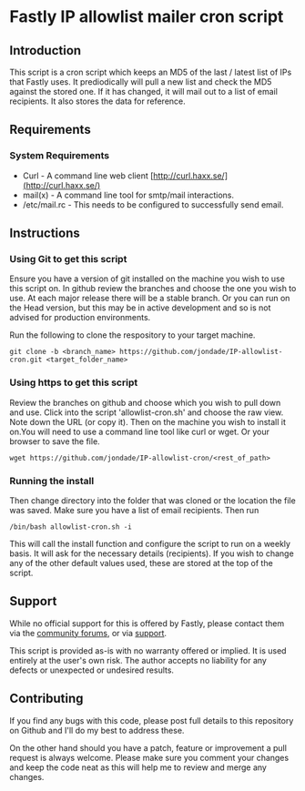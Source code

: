 # Fastly IP allowlist mailer cron script

## Introduction

This script is a cron script which keeps an MD5 of the last / latest list of IPs that Fastly uses.
It prediodically will pull a new list and check the MD5 against the stored one. If it has changed, 
it will mail out to a list of email recipients. It also stores the data for reference.

## Requirements

### System Requirements

* Curl - A command line web client [http://curl.haxx.se/](http://curl.haxx.se/)
* mail(x) - A command line tool for smtp/mail interactions.
* /etc/mail.rc - This needs to be configured to successfully send email.

## Instructions

### Using Git to get this script

Ensure you have a version of git installed on the machine you wish to use this script on. In github 
review the branches and choose the one you wish to use. At each major release there will be a stable 
branch. Or you can run on the Head version, but this may be in active development and so is not advised 
for production environments. 

Run the following to clone the respository to your target machine.

```
git clone -b <branch_name> https://github.com/jondade/IP-allowlist-cron.git <target_folder_name>
```

### Using https to get this script

Review the branches on github and choose which you wish to pull down and use. Click into the script 
'allowlist-cron.sh' and choose the raw view. Note down the URL (or copy it). Then on the machine you 
wish to install it on.You will need to use a command line tool like curl or wget. Or your browser to save the file.

```
wget https://github.com/jondade/IP-allowlist-cron/<rest_of_path>
```

### Running the install

Then change directory into the folder that was cloned or the location the file was saved. Make sure you have a list of email recipients. Then run

```
/bin/bash allowlist-cron.sh -i
```

This will call the install function and configure the script to run on a weekly basis. It will ask 
for the necessary details (recipients). If you wish to change any of the other default values used, these 
are stored at the top of the script.

## Support

While no official support for this is offered by Fastly, please contact them via the [community forums](https://community.fastly.com/), 
or via [support](mailto:support@fastly.com). 

This script is provided as-is with no warranty offered or implied. It is used entirely at the user's own risk. The author 
accepts no liability for any defects or unexpected or undesired results.

## Contributing
If you find any bugs with this code, please post full details to this repository on Github and I'll do my best to address these.

On the other hand should you have a patch, feature or improvement a pull request is always welcome. Please make sure you comment your changes and keep the code neat as this will help me to review and merge any changes.
